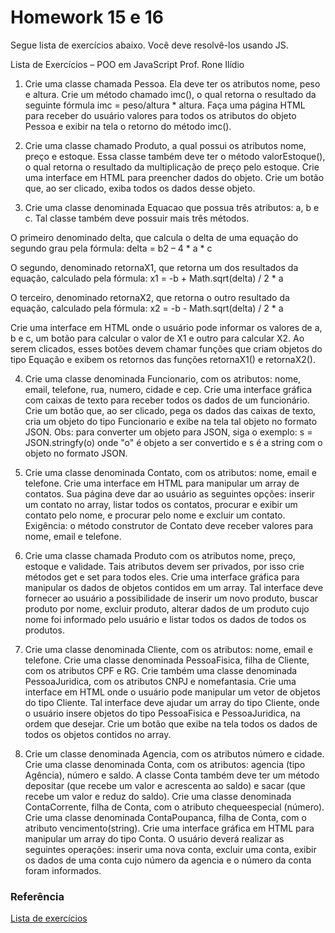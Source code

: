 # Homework 15 e 16

Segue lista de exercícios abaixo. Você deve resolvê-los usando JS.

Lista de Exercícios – POO em JavaScript 
Prof. Rone Ilídio 
 
 
1) Crie uma classe chamada Pessoa. Ela deve ter os atributos nome, peso e 
altura. Crie um método chamado imc(), o qual retorna o resultado da seguinte 
fórmula imc = peso/altura * altura. Faça uma página HTML para receber do usuário valores para 
todos os atributos do objeto Pessoa e exibir na tela o retorno do método imc(). 

2) Crie uma classe chamado Produto, a qual possui os atributos nome, preço e estoque. 
Essa classe também deve ter o método valorEstoque(), o qual retorna o resultado da 
multiplicação de preço pelo estoque. Crie uma interface em HTML 
para preencher dados do objeto. Crie um botão que, ao ser clicado, exiba todos os 
dados desse objeto.

3) Crie uma classe denominada Equacao que possua três atributos: a, b e c. Tal 
classe também deve possuir mais três métodos. 

O primeiro denominado delta, que calcula o delta de uma equação do segundo grau pela fórmula: 
 delta = b2 – 4 * a * c 

O segundo, denominado retornaX1, que retorna um dos resultados da equação, calculado pela fórmula: 
 x1 = -b + Math.sqrt(delta) / 2 * a 

O terceiro, denominado retornaX2, que retorna o outro resultado da equação, calculado pela fórmula: 
 x2 = -b - Math.sqrt(delta) / 2 * a

Crie uma interface em HTML onde o usuário pode informar os valores de a, b e c, um botão 
para calcular o valor de X1 e outro para calcular X2. Ao serem clicados, esses botões devem 
chamar funções que criam objetos do tipo Equação e exibem os retornos das funções 
retornaX1() e retornaX2(). 

4) Crie uma classe denominada Funcionario, com os atributos: nome, email, telefone, rua, 
numero, cidade e cep. Crie uma interface gráfica com caixas de texto para receber todos os 
dados de um funcionário. Crie um botão que, ao ser clicado, pega os dados das caixas de 
texto, cria um objeto do tipo Funcionario e exibe na tela tal objeto no formato JSON. 
Obs: para converter um objeto para JSON, siga o exemplo: 
s = JSON.stringfy(o) 
onde "o" é objeto a ser convertido e s é a string com o objeto no formato JSON. 
 
5) Crie uma classe denominada Contato, com os atributos: nome, email e telefone. Crie uma 
interface em HTML para manipular um array de contatos. Sua página deve dar ao usuário as 
seguintes opções: inserir um contato no array, listar todos os contatos, procurar e exibir um 
contato pelo nome, e procurar pelo nome e excluir um contato. Exigência: o método 
construtor de Contato deve receber valores para nome, email e telefone. 
 
6) Crie uma classe chamada Produto com os atributos nome, preço, estoque e validade. Tais 
atributos devem ser privados, por isso crie métodos get e set para todos eles. Crie uma 
interface gráfica para manipular os dados de objetos contidos em um array. Tal interface deve 
fornecer ao usuário a possibilidade de inserir um novo produto, buscar produto por nome, 
excluir produto, alterar dados de um produto cujo nome foi informado pelo usuário e listar 
todos os dados de todos os produtos. 
 
7) Crie uma classe denominada Cliente, com os atributos: nome, email e telefone. Crie uma 
classe denominada PessoaFisica, filha de Cliente, com os atributos CPF e RG. Crie também 
uma classe denominada PessoaJuridica, com os atributos CNPJ e nomefantasia. Crie uma 
interface em HTML onde o usuário pode manipular um vetor de objetos do tipo Cliente. Tal 
interface deve ajudar um array do tipo Cliente, onde o usuário insere objetos do tipo 
PessoaFisica e PessoaJuridica, na ordem que desejar. Crie um botão que exibe na tela todos os 
dados de todos os objetos contidos no array. 
 
8) Crie um classe denominada Agencia, com os atributos número e cidade. Crie uma classe 
denominada Conta, com os atributos: agencia (tipo Agência), número e saldo. A classe Conta 
também deve ter um método depositar (que recebe um valor e acrescenta ao saldo) e sacar 
(que recebe um valor e reduz do saldo). Crie uma classe denominada ContaCorrente, filha de 
Conta, com o atributo chequeespecial (número). Crie uma classe denominada ContaPoupanca, 
filha de Conta, com o atributo vencimento(string). 
Crie uma interface gráfica em HTML para manipular um array do tipo Conta. O usuário 
deverá realizar as seguintes operações: inserir uma nova conta, excluir uma conta, exibir os 
dados de uma conta cujo número da agencia e o número da conta foram informados.

### Referência
[Lista de exercícios](https://www.passeidireto.com/arquivo/122354807/lista-poo-javascript)